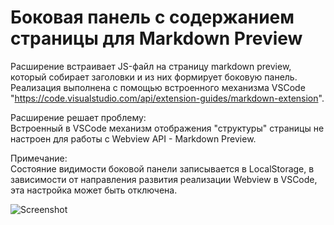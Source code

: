 # Боковая панель с содержанием страницы для Markdown Preview

Расширение встраивает JS-файл на страницу markdown preview, который собирает заголовки и из них формирует боковую панель. Реализация выполнена с помощью встроенного механизма VSCode "<https://code.visualstudio.com/api/extension-guides/markdown-extension>".

Расширение решает проблему:\
Встроенный в VSCode механизм отображения "структуры" страницы не настроен для работы с Webview API - Markdown Preview.

Примечание:\
Состояние видимости боковой панели записывается в LocalStorage, в зависимости от направления развития реализации Webview в VSCode, эта настройка может быть отключена.

![Screenshot](https://gitflic.ru/project/aligotr/vscode_markdown-preview-toc-sidebar/blob/raw?file=assets%2Fdocs%2FScreenshot.jpg)
